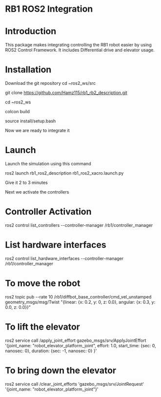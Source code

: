 # RB1 ROS2 Integration

# Introduction
This package makes integrating controlling the RB1 robot easier by using ROS2 Control Framework. It includes Differential drive and elevator usage.

# Installation

Download the git repository
cd ~ros2_ws/src

git clone https://github.com/Hamz115/rb1_rb2_description.git

cd ~ros2_ws

colcon build

source install/setup.bash

Now we are ready to integrate it

# Launch
Launch the simulation using this command

ros2 launch rb1_ros2_description rb1_ros2_xacro.launch.py

Give it 2 to 3 minutes

Next we activate the controllers

# Controller Activation
ros2 control list_controllers --controller-manager /rb1/controller_manager

# List hardware interfaces
ros2 control list_hardware_interfaces --controller-manager /rb1/controller_manager

# To move the robot
ros2 topic pub --rate 10 /rb1/diffbot_base_controller/cmd_vel_unstamped geometry_msgs/msg/Twist "{linear: {x: 0.2, y: 0, z: 0.0}, angular: {x: 0.3, y: 0.0, z: 0.0}}"

# To lift the elevator
ros2 service call /apply_joint_effort gazebo_msgs/srv/ApplyJointEffort '{joint_name: "robot_elevator_platform_joint", effort: 1.0, start_time: {sec: 0, nanosec: 0}, duration: {sec: -1, nanosec: 0} }'

# To bring down the elevator
ros2 service call /clear_joint_efforts 'gazebo_msgs/srv/JointRequest' '{joint_name: "robot_elevator_platform_joint"}'